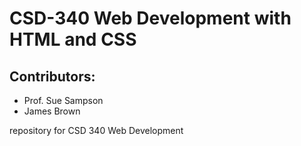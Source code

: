<DOCTYPE html>
<html lang="en">
<head>
<meta charset="utf-8">
</head>
<body>
	<h1>CSD-340 Web Development with HTML and CSS</h1>
	<h2>Contributors:</h2>
	<ul>
		<li>Prof. Sue Sampson</li>
		<li>James Brown</li>
	</ul>
</body>
</html>

repository for CSD 340 Web Development
